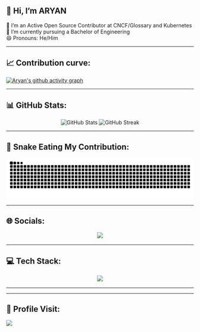 
## 👋 Hi, I’m ARYAN<br>
👀 I’m an Active Open Source Contributor at CNCF/Glossary and Kubernetes<br>🌱 I’m currently pursuing a Bachelor of Engineering<br>😄 Pronouns: He/Him

---

## 📈 Contribution curve:
[![Aryan's github activity graph](https://github-readme-activity-graph.vercel.app/graph?username=Aryan-Singla&theme=github-compact)](https://github.com/Aryan-Singla/github-readme-activity-graph)

---

## 📊 GitHub Stats:
<p align="center">
  <img width="48%" src="https://github-readme-stats.vercel.app/api?username=Aryan-Singla&theme=monokai&hide_border=false&include_all_commits=true&count_private=true" alt="GitHub Stats" />
  <img width="48%" src="https://github-readme-streak-stats.herokuapp.com/?user=Aryan-Singla&theme=monokai&hide_border=false" alt="GitHub Streak" />
</p>

---


## 🐍 Snake Eating My Contribution:
<div align="center">
  
![Snake animation](https://github.com/Aryan-Singla/Aryan-Singla/blob/output/github-contribution-grid-snake-dark.svg)

</div>

---

## 🌐 Socials:

<p align="center">
  <a href="https://skillicons.dev">
    <img src="https://skillicons.dev/icons?i=instagram,twitter,linkedin" />
    
  </a>
</p>

---

## 💻 Tech Stack:
<p align="center">
  <a href="https://skillicons.dev">
    <img src="https://skillicons.dev/icons?i=git,java,html,c,cpp,css,github,vscode,react,python,r,javascript" />
  </a>
</p>

---


---
## 👀 Profile Visit:
<a href="https://visitcount.itsvg.in">
  <img src="https://visitcount.itsvg.in/api?id=Aryan-Singla&label=Profile%20Visit&pretty=false" />
</a>
<!-- Proudly created with GPRM ( https://gprm.itsvg.in ) -->

